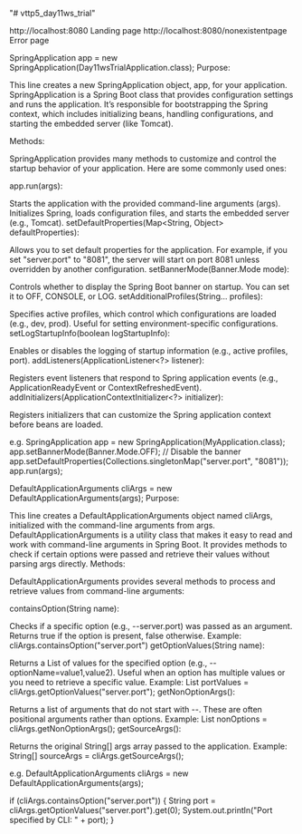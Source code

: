 "# vttp5_day11ws_trial" 

http://localhost:8080                   Landing page
http://localhost:8080/nonexistentpage   Error page

SpringApplication app = new SpringApplication(Day11wsTrialApplication.class);
Purpose:

This line creates a new SpringApplication object, app, for your application.
SpringApplication is a Spring Boot class that provides configuration settings and runs the application. It’s responsible for bootstrapping the Spring context, which includes initializing beans, handling configurations, and starting the embedded server (like Tomcat).

Methods:

SpringApplication provides many methods to customize and control the startup behavior of your application. Here are some commonly used ones:

app.run(args):

Starts the application with the provided command-line arguments (args).
Initializes Spring, loads configuration files, and starts the embedded server (e.g., Tomcat).
setDefaultProperties(Map<String, Object> defaultProperties):

Allows you to set default properties for the application.
For example, if you set "server.port" to "8081", the server will start on port 8081 unless overridden by another configuration.
setBannerMode(Banner.Mode mode):

Controls whether to display the Spring Boot banner on startup.
You can set it to OFF, CONSOLE, or LOG.
setAdditionalProfiles(String... profiles):

Specifies active profiles, which control which configurations are loaded (e.g., dev, prod).
Useful for setting environment-specific configurations.
setLogStartupInfo(boolean logStartupInfo):

Enables or disables the logging of startup information (e.g., active profiles, port).
addListeners(ApplicationListener<?> listener):

Registers event listeners that respond to Spring application events (e.g., ApplicationReadyEvent or ContextRefreshedEvent).
addInitializers(ApplicationContextInitializer<?> initializer):

Registers initializers that can customize the Spring application context before beans are loaded.

e.g.
SpringApplication app = new SpringApplication(MyApplication.class);
app.setBannerMode(Banner.Mode.OFF);  // Disable the banner
app.setDefaultProperties(Collections.singletonMap("server.port", "8081"));
app.run(args);



DefaultApplicationArguments cliArgs = new DefaultApplicationArguments(args);
Purpose:

This line creates a DefaultApplicationArguments object named cliArgs, initialized with the command-line arguments from args.
DefaultApplicationArguments is a utility class that makes it easy to read and work with command-line arguments in Spring Boot.
It provides methods to check if certain options were passed and retrieve their values without parsing args directly.
Methods:

DefaultApplicationArguments provides several methods to process and retrieve values from command-line arguments:

containsOption(String name):

Checks if a specific option (e.g., --server.port) was passed as an argument.
Returns true if the option is present, false otherwise.
Example: cliArgs.containsOption("server.port")
getOptionValues(String name):

Returns a List<String> of values for the specified option (e.g., --optionName=value1,value2).
Useful when an option has multiple values or you need to retrieve a specific value.
Example: List<String> portValues = cliArgs.getOptionValues("server.port");
getNonOptionArgs():

Returns a list of arguments that do not start with --.
These are often positional arguments rather than options.
Example: List<String> nonOptions = cliArgs.getNonOptionArgs();
getSourceArgs():

Returns the original String[] args array passed to the application.
Example: String[] sourceArgs = cliArgs.getSourceArgs();

e.g.
DefaultApplicationArguments cliArgs = new DefaultApplicationArguments(args);

if (cliArgs.containsOption("server.port")) {
    String port = cliArgs.getOptionValues("server.port").get(0);
    System.out.println("Port specified by CLI: " + port);
}


